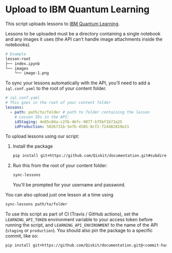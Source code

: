 # Upload to IBM Quantum Learning

This script uploads lessons to [IBM Quantum
Learning](learning.quantum-computing.ibm.com).

Lessons to be uploaded must be a directory containing a single notebook and any
images it uses (the API can't handle image attachments inside the notebooks).

```sh
# Example
lesson-root
├── index.ipynb
└── images
    └── image-1.png
```

To sync your lessons automatically with the API, you'll need to add a
`iql.conf.yaml` to the root of your content folder.

```yaml
# iql.conf.yaml
# This goes in the root of your content folder
lessons:
  - path: path/to/folder # path to folder containing the lesson
    # Lesson IDs in the API:
    idStaging: 4e85c04a-c2fb-4bfc-9077-b75bf1b73a25
    idProduction: 5026731b-5e7b-4585-8cf2-f24482819e21
```

To upload lessons using our script:

1. Install the package
   ```bash
   pip install git+https://github.com/Qiskit/documentation.git#subdirectory=scripts/iql-lesson-sync
   ```
2. Run this from the root of your content folder:

   ```bash
   sync-lessons
   ```

   You'll be prompted for your username and password.

You can also upload just one lesson at a time using

```bash
sync-lessons path/to/folder
```

To use this script as part of CI (Travis / GitHub actions), set the
`LEARNING_API_TOKEN` environment variable to your access token before running
the script, and `LEARNING_API_ENVIRONMENT` to the name of the API (`staging` or
`production`). You should also pin the package to a specific commit, like so:

```bash
pip install git+https://github.com/Qiskit/documentation.git@<commit-hash>#subdirectory=scripts/iql-lesson-sync
```
